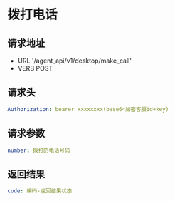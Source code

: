 拨打电话
====

请求地址
----
+ URL '/agent_api/v1/desktop/make_call'
+ VERB POST

请求头
----
```yaml
Authorization: bearer xxxxxxxx(base64加密客服id+key)
```

请求参数
----
```yaml
number: 拨打的电话号码
```

返回结果
----
```yaml
code: 编码-返回结果状态
```


